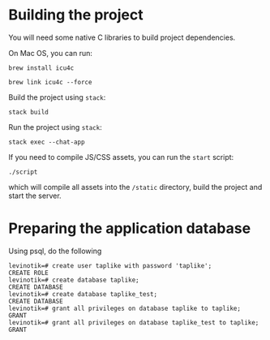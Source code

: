 # Building the project

You will need some native C libraries to build project dependencies.

On Mac OS, you can run:

`brew install icu4c`

`brew link icu4c --force`

Build the project using `stack`:

`stack build`

Run the project using `stack`:

`stack exec --chat-app`

If you need to compile JS/CSS assets, you can run the `start` script:

`./script`

which will compile all assets into the `/static` directory, build the project and start the server.

# Preparing the application database 

Using psql, do the following

```
levinotik=# create user taplike with password 'taplike';
CREATE ROLE
levinotik=# create database taplike;
CREATE DATABASE
levinotik=# create database taplike_test;
CREATE DATABASE
levinotik=# grant all privileges on database taplike to taplike;
GRANT
levinotik=# grant all privileges on database taplike_test to taplike;
GRANT
```
